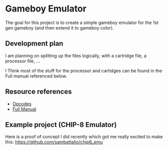 # Gameboy Emulator

The goal for this project is to create a simple gameboy emulator for the 1st gen gameboy (and then extend it to gameboy color).

## Development plan

I am planning on splitting up the files logically, with a cartridge file, a processor file, ...

I Think most of the stuff for the processor and cartidges can be found in the Full manual referenced below.

## Resource references

   - [Opcodes](https://www.pastraiser.com/cpu/gameboy/gameboy_opcodes.html)
   - [Full Manual](https://realboyemulator.files.wordpress.com/2013/01/gbcpuman.pdf)


## Example project (CHIP-8 Emulator)

Here is a proof of concept I did recently which got me really excited to make this: https://github.com/sambattalio/chip8_emu

